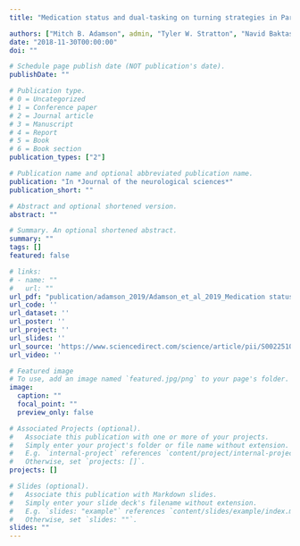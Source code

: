 ```yaml
---
title: "Medication status and dual-tasking on turning strategies in Parkinson disease"

authors: ["Mitch B. Adamson", admin, "Tyler W. Stratton", "Navid Baktash" , "Mandar Jog"]
date: "2018-11-30T00:00:00"
doi: ""

# Schedule page publish date (NOT publication's date).
publishDate: ""

# Publication type.
# 0 = Uncategorized
# 1 = Conference paper
# 2 = Journal article
# 3 = Manuscript
# 4 = Report
# 5 = Book
# 6 = Book section
publication_types: ["2"]

# Publication name and optional abbreviated publication name.
publication: "In *Journal of the neurological sciences*"
publication_short: ""

# Abstract and optional shortened version.
abstract: ""

# Summary. An optional shortened abstract.
summary: ""
tags: []
featured: false

# links:
# - name: ""
#   url: ""
url_pdf: "publication/adamson_2019/Adamson_et_al_2019_Medication status and dual-tasking on turning strategies in Parkinson disease.pdf"
url_code: ''
url_dataset: ''
url_poster: ''
url_project: ''
url_slides: ''
url_source: 'https://www.sciencedirect.com/science/article/pii/S0022510X18304817?via%3Dihub'
url_video: ''

# Featured image
# To use, add an image named `featured.jpg/png` to your page's folder. 
image:
  caption: ""
  focal_point: ""
  preview_only: false

# Associated Projects (optional).
#   Associate this publication with one or more of your projects.
#   Simply enter your project's folder or file name without extension.
#   E.g. `internal-project` references `content/project/internal-project/index.md`.
#   Otherwise, set `projects: []`.
projects: []

# Slides (optional).
#   Associate this publication with Markdown slides.
#   Simply enter your slide deck's filename without extension.
#   E.g. `slides: "example"` references `content/slides/example/index.md`.
#   Otherwise, set `slides: ""`.
slides: ""
---
```

